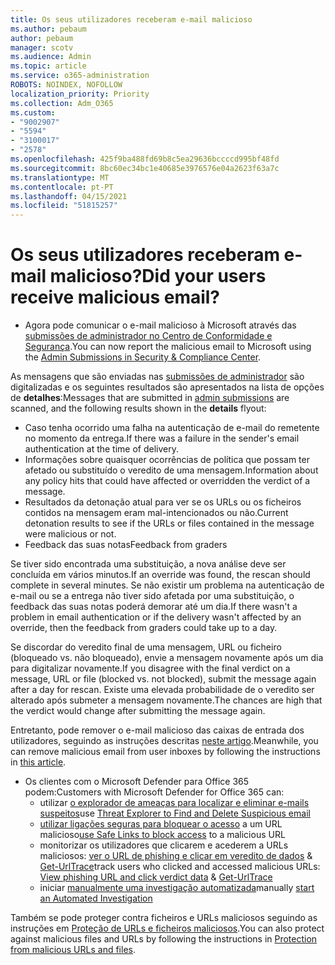```yaml
---
title: Os seus utilizadores receberam e-mail malicioso
ms.author: pebaum
author: pebaum
manager: scotv
ms.audience: Admin
ms.topic: article
ms.service: o365-administration
ROBOTS: NOINDEX, NOFOLLOW
localization_priority: Priority
ms.collection: Adm_O365
ms.custom:
- "9002907"
- "5594"
- "3100017"
- "2578"
ms.openlocfilehash: 425f9ba488fd69b8c5ea29636bccccd995bf48fd
ms.sourcegitcommit: 8bc60ec34bc1e40685e3976576e04a2623f63a7c
ms.translationtype: MT
ms.contentlocale: pt-PT
ms.lasthandoff: 04/15/2021
ms.locfileid: "51815257"
---
```

# <a name="did-your-users-receive-malicious-email"></a><span data-ttu-id="ac30f-102">Os seus utilizadores receberam e-mail malicioso?</span><span class="sxs-lookup"><span data-stu-id="ac30f-102">Did your users receive malicious email?</span></span>

- <span data-ttu-id="ac30f-103">Agora pode comunicar o e-mail malicioso à Microsoft através das [submissões de administrador no Centro de Conformidade e Segurança](https://sip.protection.office.com/reportsubmission).</span><span class="sxs-lookup"><span data-stu-id="ac30f-103">You can now report the malicious email to Microsoft using the [Admin Submissions in Security & Compliance Center](https://sip.protection.office.com/reportsubmission).</span></span>

<span data-ttu-id="ac30f-104">As mensagens que são enviadas nas [submissões de administrador](https://sip.protection.office.com/reportsubmission) são digitalizadas e os seguintes resultados são apresentados na lista de opções de **detalhes**:</span><span class="sxs-lookup"><span data-stu-id="ac30f-104">Messages that are submitted in [admin submissions](https://sip.protection.office.com/reportsubmission) are scanned, and the following results shown in the **details** flyout:</span></span>

- <span data-ttu-id="ac30f-105">Caso tenha ocorrido uma falha na autenticação de e-mail do remetente no momento da entrega.</span><span class="sxs-lookup"><span data-stu-id="ac30f-105">If there was a failure in the sender's email authentication at the time of delivery.</span></span>
- <span data-ttu-id="ac30f-106">Informações sobre quaisquer ocorrências de política que possam ter afetado ou substituído o veredito de uma mensagem.</span><span class="sxs-lookup"><span data-stu-id="ac30f-106">Information about any policy hits that could have affected or overridden the verdict of a message.</span></span>
- <span data-ttu-id="ac30f-107">Resultados da detonação atual para ver se os URLs ou os ficheiros contidos na mensagem eram mal-intencionados ou não.</span><span class="sxs-lookup"><span data-stu-id="ac30f-107">Current detonation results to see if the URLs or files contained in the message were malicious or not.</span></span>
- <span data-ttu-id="ac30f-108">Feedback das suas notas</span><span class="sxs-lookup"><span data-stu-id="ac30f-108">Feedback from graders</span></span>

<span data-ttu-id="ac30f-109">Se tiver sido encontrada uma substituição, a nova análise deve ser concluída em vários minutos.</span><span class="sxs-lookup"><span data-stu-id="ac30f-109">If an override was found, the rescan should complete in several minutes.</span></span> <span data-ttu-id="ac30f-110">Se não existir um problema na autenticação de e-mail ou se a entrega não tiver sido afetada por uma substituição, o feedback das suas notas poderá demorar até um dia.</span><span class="sxs-lookup"><span data-stu-id="ac30f-110">If there wasn't a problem in email authentication or if the delivery wasn't affected by an override, then the feedback from graders could take up to a day.</span></span>

<span data-ttu-id="ac30f-111">Se discordar do veredito final de uma mensagem, URL ou ficheiro (bloqueado vs. não bloqueado), envie a mensagem novamente após um dia para digitalizar novamente.</span><span class="sxs-lookup"><span data-stu-id="ac30f-111">If you disagree with the final verdict on a message, URL or file (blocked vs. not blocked), submit the message again after a day for rescan.</span></span> <span data-ttu-id="ac30f-112">Existe uma elevada probabilidade de o veredito ser alterado após submeter a mensagem novamente.</span><span class="sxs-lookup"><span data-stu-id="ac30f-112">The chances are high that the verdict would change after submitting the message again.</span></span>

<span data-ttu-id="ac30f-113">Entretanto, pode remover o e-mail malicioso das caixas de entrada dos utilizadores, seguindo as instruções descritas [neste artigo](https://docs.microsoft.com/microsoft-365/compliance/search-for-and-delete-messages-in-your-organization).</span><span class="sxs-lookup"><span data-stu-id="ac30f-113">Meanwhile, you can remove malicious email from user inboxes by following the instructions in [this article](https://docs.microsoft.com/microsoft-365/compliance/search-for-and-delete-messages-in-your-organization).</span></span>

- <span data-ttu-id="ac30f-114">Os clientes com o Microsoft Defender para Office 365 podem:</span><span class="sxs-lookup"><span data-stu-id="ac30f-114">Customers with Microsoft Defender for Office 365 can:</span></span>
    - <span data-ttu-id="ac30f-115">utilizar [o explorador de ameaças para localizar e eliminar e-mails suspeitos](https://docs.microsoft.com/microsoft-365/security/office-365-security/investigate-malicious-email-that-was-delivered)</span><span class="sxs-lookup"><span data-stu-id="ac30f-115">use [Threat Explorer to Find and Delete Suspicious email](https://docs.microsoft.com/microsoft-365/security/office-365-security/investigate-malicious-email-that-was-delivered)</span></span>
    - <span data-ttu-id="ac30f-116">[utilizar ligações seguras para bloquear o acesso](https://docs.microsoft.com/microsoft-365/security/office-365-security/atp-safe-links) a um URL malicioso</span><span class="sxs-lookup"><span data-stu-id="ac30f-116">[use Safe Links to block access](https://docs.microsoft.com/microsoft-365/security/office-365-security/atp-safe-links) to a malicious URL</span></span>
    - <span data-ttu-id="ac30f-117">monitorizar os utilizadores que clicarem e acederem a URLs maliciosos: [ver o URL de phishing e clicar em veredito de dados](https://docs.microsoft.com/microsoft-365/security/office-365-security/threat-explorer) & [Get-UrlTrace](https://docs.microsoft.com/powershell/module/exchange/get-urltrace)</span><span class="sxs-lookup"><span data-stu-id="ac30f-117">track users who clicked and accessed malicious URLs: [View phishing URL and click verdict data](https://docs.microsoft.com/microsoft-365/security/office-365-security/threat-explorer) & [Get-UrlTrace](https://docs.microsoft.com/powershell/module/exchange/get-urltrace)</span></span>
    - <span data-ttu-id="ac30f-118">iniciar [manualmente uma investigação automatizada](https://docs.microsoft.com/microsoft-365/security/office-365-security/automated-investigation-response-office)</span><span class="sxs-lookup"><span data-stu-id="ac30f-118">manually [start an Automated Investigation](https://docs.microsoft.com/microsoft-365/security/office-365-security/automated-investigation-response-office)</span></span>

<span data-ttu-id="ac30f-119">Também se pode proteger contra ficheiros e URLs maliciosos seguindo as instruções em [Proteção de URLs e ficheiros maliciosos](https://docs.microsoft.com/microsoft-365/security/office-365-security/protect-against-threats).</span><span class="sxs-lookup"><span data-stu-id="ac30f-119">You can also protect against malicious files and URLs by following the instructions in [Protection from malicious URLs and files](https://docs.microsoft.com/microsoft-365/security/office-365-security/protect-against-threats).</span></span>